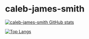 # caleb-james-smith

[![caleb-james-smith GitHub stats](https://github-readme-stats.vercel.app/api?username=caleb-james-smith)](https://github.com/anuraghazra/github-readme-stats)

[![Top Langs](https://github-readme-stats.vercel.app/api/top-langs/?username=caleb-james-smith)](https://github.com/anuraghazra/github-readme-stats)

